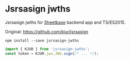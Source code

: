 # Jsrsasign jwths

Jsrsasign jwths for [Sheetbase](https://sheetbase.net) backend app and TS/ES2015.

Original: <https://github.com/kjur/jsrsasign>

`npm install --save jsrsasign-jwths`

```ts
import { KJUR } from 'jsrsasign-jwths';
const token = KJUR.jws.JWS.sign(/* ... */);
```

